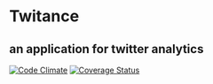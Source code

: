 Twitance
========

## an application for twitter analytics ##
[![Code Climate](https://codeclimate.com/repos/52c42969e30ba00166002d81/badges/8068c1df5048fc825f73/gpa.png)](https://codeclimate.com/repos/52c42969e30ba00166002d81/feed) [![Coverage Status](https://coveralls.io/repos/ashish173/twitance/badge.png)](https://coveralls.io/r/ashish173/twitance)
